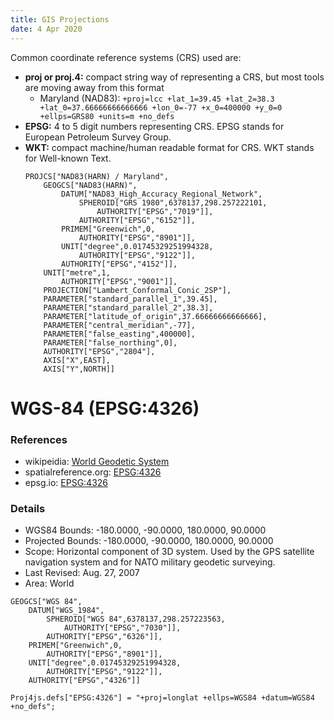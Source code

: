 ```yaml
---
title: GIS Projections
date: 4 Apr 2020
---
```


Common coordinate reference systems (CRS) used are:

- **proj or proj.4:** compact string way of representing a CRS, but most tools are moving away from this format
    - Maryland (NAD83): `+proj=lcc +lat_1=39.45 +lat_2=38.3 +lat_0=37.66666666666666 +lon_0=-77 +x_0=400000 +y_0=0 +ellps=GRS80 +units=m +no_defs `
- **EPSG:** 4 to 5 digit numbers representing CRS. EPSG stands for European Petroleum Survey Group.
- **WKT:** compact machine/human readable format for CRS. WKT stands for Well-known Text.
    ```
    PROJCS["NAD83(HARN) / Maryland",
        GEOGCS["NAD83(HARN)",
            DATUM["NAD83_High_Accuracy_Regional_Network",
                SPHEROID["GRS 1980",6378137,298.257222101,
                    AUTHORITY["EPSG","7019"]],
                AUTHORITY["EPSG","6152"]],
            PRIMEM["Greenwich",0,
                AUTHORITY["EPSG","8901"]],
            UNIT["degree",0.01745329251994328,
                AUTHORITY["EPSG","9122"]],
            AUTHORITY["EPSG","4152"]],
        UNIT["metre",1,
            AUTHORITY["EPSG","9001"]],
        PROJECTION["Lambert_Conformal_Conic_2SP"],
        PARAMETER["standard_parallel_1",39.45],
        PARAMETER["standard_parallel_2",38.3],
        PARAMETER["latitude_of_origin",37.66666666666666],
        PARAMETER["central_meridian",-77],
        PARAMETER["false_easting",400000],
        PARAMETER["false_northing",0],
        AUTHORITY["EPSG","2804"],
        AXIS["X",EAST],
        AXIS["Y",NORTH]]
    ```

# WGS-84 (EPSG:4326)

### References

- wikipeidia: [World Geodetic System](https://en.wikipedia.org/wiki/World_Geodetic_System)
- spatialreference.org: [EPSG:4326](https://spatialreference.org/ref/epsg/4326/)
- epsg.io: [EPSG:4326](https://epsg.io/4326)

### Details

- WGS84 Bounds: -180.0000, -90.0000, 180.0000, 90.0000
- Projected Bounds: -180.0000, -90.0000, 180.0000, 90.0000
- Scope: Horizontal component of 3D system. Used by the GPS satellite navigation system and for NATO military geodetic surveying.
- Last Revised: Aug. 27, 2007
- Area: World

```wkt
GEOGCS["WGS 84",
    DATUM["WGS_1984",
        SPHEROID["WGS 84",6378137,298.257223563,
            AUTHORITY["EPSG","7030"]],
        AUTHORITY["EPSG","6326"]],
    PRIMEM["Greenwich",0,
        AUTHORITY["EPSG","8901"]],
    UNIT["degree",0.01745329251994328,
        AUTHORITY["EPSG","9122"]],
    AUTHORITY["EPSG","4326"]]
```
`Proj4js.defs["EPSG:4326"] = "+proj=longlat +ellps=WGS84 +datum=WGS84 +no_defs";`
